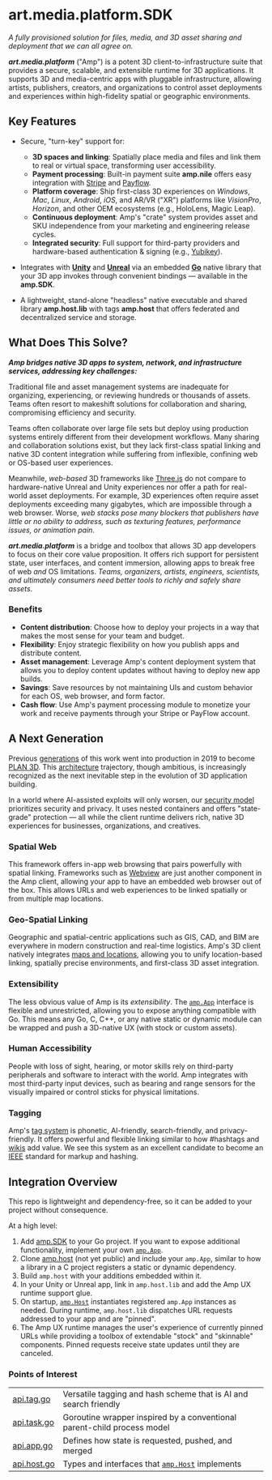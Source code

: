 # art.media.platform.SDK
_A fully provisioned solution for files, media, and 3D asset sharing and deployment that we can all agree on._

**_art.media.platform_** ("Amp") is a potent 3D client-to-infrastructure suite that provides a secure, scalable, and extensible runtime for 3D applications. It supports 3D and media-centric apps with pluggable infrastructure, allowing artists, publishers, creators, and organizations to control asset deployments and experiences within high-fidelity spatial or geographic environments.

## Key Features

- Secure, "turn-key" support for:
  - __3D spaces and linking__: Spatially place media and files and link them to real or virtual space, transforming user accessibility.
  - __Payment processing__: Built-in payment suite **amp.nile** offers easy integration with [Stripe](https://stripe.com/) and [Payflow](https://developer.paypal.com/api/nvp-soap/payflow/payflow-gateway/).
  - __Platform coverage__: Ship first-class 3D experiences on _Windows_, _Mac_, _Linux_, _Android_, _iOS_, and AR/VR ("XR") platforms like _VisionPro_, _Horizon_, and other OEM ecosystems (e.g., HoloLens, Magic Leap).
  - __Continuous deployment__: Amp's "crate" system provides asset and SKU independence from your marketing and engineering release cycles.
  - __Integrated security__: Full support for third-party providers and hardware-based authentication & signing (e.g., [Yubikey](https://yubico.com)).

- Integrates with **[Unity](https://unity.com)** and **[Unreal](https://unrealengine.com)** via an embedded **[Go](https://golang.org)** native library that your 3D app invokes through convenient bindings — available in the **amp.SDK**.

- A lightweight, stand-alone "headless" native executable and shared library **amp.host.lib** with tags **amp.host** that offers federated and decentralized service and storage.

## What Does This Solve?

***Amp bridges native 3D apps to system, network, and infrastructure services, addressing key challenges:***

Traditional file and asset management systems are inadequate for organizing, experiencing, or reviewing hundreds or thousands of assets. Teams often resort to makeshift solutions for collaboration and sharing, compromising efficiency and security.

Teams often collaborate over large file sets but deploy using production systems entirely different from their development workflows. Many sharing and collaboration solutions exist, but they lack first-class spatial linking and native 3D content integration while suffering from inflexible, confining web or OS-based user experiences.

Meanwhile, _web-based_ 3D frameworks like [Three.js](https://threejs.org/) do not compare to hardware-native Unreal and Unity experiences nor offer a path for real-world asset deployments. For example, 3D experiences often require asset deployments exceeding many gigabytes, which are impossible through a web browser. Worse, _web stacks pose many blockers that publishers have little or no ability to address, such as texturing features, performance issues, or animation pain_.

***art.media.platform*** is a bridge and toolbox that allows 3D app developers to focus on their core value proposition. It offers rich support for persistent state, user interfaces, and content immersion, allowing apps to break free of web _and_ OS limitations. _Teams, organizers, artists, engineers, scientists, and ultimately consumers need better tools to richly and safely share assets_.

### Benefits
  - __Content distribution__: Choose how to deploy your projects in a way that makes the most sense for your team and budget.
  - __Flexibility__: Enjoy strategic flexibility on how you publish apps and distribute content.
  - __Asset management__: Leverage Amp's content deployment system that allows you to deploy content updates without having to deploy new app builds.
  - __Savings__: Save resources by not maintaining UIs and custom behavior for each OS, web browser, and form factor.
  - __Cash flow__: Use Amp's payment processing module to monetize your work and receive payments through your Stripe or PayFlow account.

## A Next Generation

Previous [generations](https://github.com/plan-systems/plan-go/tags) of this work went into production in 2019 to become [PLAN 3D](https://plan-systems.org/plan-technology-components/). This [architecture](https://github.com/plan-systems/design-docs) trajectory, though ambitious, is increasingly recognized as the next inevitable step in the evolution of 3D application building.

In a world where AI-assisted exploits will only worsen, our [security model](https://github.com/plan-systems/design-docs/blob/master/PLAN-Proof-of-Correctness.md) prioritizes security and privacy. It uses nested containers and offers "state-grade" protection — all while the client runtime delivers rich, native 3D experiences for businesses, organizations, and creatives.

### Spatial Web

This framework offers in-app web browsing that pairs powerfully with spatial linking. Frameworks such as [Webview](https://developer.vuplex.com/webview/overview) are just another component in the Amp client, allowing your app to have an embedded web browser out of the box. This allows URLs and web experiences to be linked spatially or from multiple map locations.

### Geo-Spatial Linking

Geographic and spatial-centric applications such as GIS, CAD, and BIM are everywhere in modern construction and real-time logistics. Amp's 3D client natively integrates [maps and locations](https://infinity-code.com/assets/online-maps), allowing you to unify location-based linking, spatially precise environments, and first-class 3D asset integration.

### Extensibility

The less obvious value of Amp is its _extensibility_. The [`amp.App`](https://github.com/art-media-platform/amp.SDK/blob/main/amp/api.app.go) interface is flexible and unrestricted, allowing you to expose anything compatible with Go. This means any Go, C, C++, or any native static or dynamic module can be wrapped and push a 3D-native UX (with stock or custom assets).

### Human Accessibility

People with loss of sight, hearing, or motor skills rely on third-party peripherals and software to interact with the world. Amp integrates with most third-party input devices, such as bearing and range sensors for the visually impaired or control sticks for physical limitations.

### Tagging

Amp's [tag system](https://github.com/art-media-platform/amp.SDK/blob/main/stdlib/tag/api.tag.go) is phonetic, AI-friendly, search-friendly, and privacy-friendly. It offers powerful and flexible linking similar to how #hashtags and [wikis](https://www.wikipedia.org/) add value. We see this system as an excellent candidate to become an [IEEE](https://www.ieee.org/) standard for markup and hashing.

## Integration Overview

This repo is lightweight and dependency-free, so it can be added to your project without consequence.

At a high level:

1. Add [amp.SDK](https://github.com/art-media-platform/amp.SDK) to your Go project. If you want to expose additional functionality, implement your own [`amp.App`](https://github.com/art-media-platform/amp.SDK/blob/main/amp/api.app.go).
2. Clone [amp.host](https://github.com/art-media-platform/amp.host) (not yet public) and include your `amp.App`, similar to how a library in a C project registers a static or dynamic dependency.
3. Build `amp.host` with your additions embedded within it.
4. In your Unity or Unreal app, link in `amp.host.lib` and add the Amp UX runtime support glue.
5. On startup, [`amp.Host`](https://github.com/art-media-platform/amp.SDK/blob/main/amp/api.host.go) instantiates registered `amp.App` instances as needed. During runtime, `amp.host.lib` dispatches URL requests addressed to your app and are "pinned".
6. The Amp UX runtime manages the user's experience of currently pinned URLs while providing a toolbox of extendable "stock" and "skinnable" components. Pinned requests receive state updates until they are canceled.

### Points of Interest

|                                                                                                   |                                                                                                                                                                                 |
| ------------------------------------------------------------------------------------------------- | ------------------------------------------------------------------------------------------------------------------------------------------------------------------------------- |
| [api.tag.go](https://github.com/art-media-platform/amp.SDK/blob/main/stdlib/tag/api.tag.go)    | Versatile tagging and hash scheme that is AI and search friendly                                                                                                                  |
| [api.task.go](https://github.com/art-media-platform/amp.SDK/blob/main/stdlib/task/api.task.go) | Goroutine wrapper inspired by a conventional parent-child process model                                                                                                    |
| [api.app.go](https://github.com/art-media-platform/amp.SDK/blob/main/amp/api.app.go)           | Defines how state is requested, pushed, and merged                                                                                              |
| [api.host.go](https://github.com/art-media-platform/amp.SDK/blob/main/amp/api.host.go)         | Types and interfaces that [`amp.Host`](https://github.com/art-media-platform/amp.SDK/blob/main/amp/api.host.go) implements                                                              |

